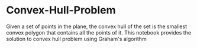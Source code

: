 # Convex-Hull-Problem
Given a set of points in the plane, the convex hull of the set is the smallest convex polygon that contains all the points of it.
This notebook provides the solution to convex hull problem using Graham's algorithm 
